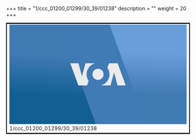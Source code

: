 +++
title = "1/ccc_01200_01299/30_39/01238"
description = ""
weight = 20
+++

<table style="border:2px solid black;max-width:800px;max-height:800px;" 
><tr><td>
<img class="center-fit-jpg"
src="/jpg_/aaa_20190430_NxaOmWaI8sI_01237.jpg">
1/ccc_01200_01299/30_39/01238
</img></td></tr></table>
